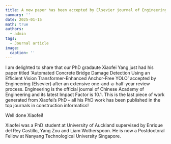 ```yaml
---
title: A new paper has been accepted by Elsevier journal of Engineering (IF=10.1)! Congratulations Xiaofei!
summary: ''
date: 2025-01-15
math: true
authors:
  - admin
tags:
  - Journal article
image:
  caption: ''
---
```

I am delighted to share that our PhD gradaute Xiaofei Yang just had his paper titled 'Automated Concrete Bridge Damage Detection Using an Efficient Vision Transformer-Enhanced Anchor-Free YOLO’ accepted by Engineering (Elsevier) after an extensive one-and-a-half-year review process. Engineering is the official journal of Chinese Academy of Engineering and its latest Impact Factor is 10.1. This is the last piece of work generated from Xiaofei’s PhD – all his PhD work has been published in the top journals in construction informatics!

Well done Xiaofei!

Xiaofei was a PhD student at University of Auckland supervised by Enrique del Rey Castillo, Yang Zou and Liam Wotherspoon. He is now a Postdoctoral Fellow at Nanyang Technological University Singapore.
